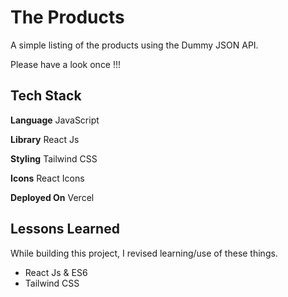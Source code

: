 
# The Products

A simple listing of the products using the Dummy JSON API.

Please have a look once !!!



## Tech Stack

**Language** JavaScript

**Library** React Js

**Styling** Tailwind CSS

**Icons** React Icons

**Deployed On** Vercel
## Lessons Learned

While building this project, I revised learning/use of these things. 
- React Js & ES6
- Tailwind CSS

